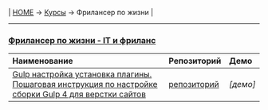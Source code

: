 | [HOME](https://github.com/vik-vavilikhin/vik-vavilikhin.github.io) 
&rarr; [Курсы](https://github.com/vik-vavilikhin/vik-vavilikhin.github.io/blob/master/readme/Courses.md) &rarr; Фрилансер по жизни |

-------------------------------------------------------------------------------
### **[Фрилансер по жизни - IT и фриланс](https://www.youtube.com/channel/UCedskVwIKiZJsO8XdJdLKnA)**
|                      Наименование                      | Репозиторий | Демо |
|:-------------------------------------------------------|:------------|:-----|
|[Gulp настройка установка плагины. Пошаговая инструкция по настройке сборки Gulp 4 для верстки сайтов](https://www.youtube.com/watch?v=stFOy0Noahg)|[репозиторий](https://github.com/vik-vavilikhin/Courses/tree/master/Freelancer)|_[демо]_|
